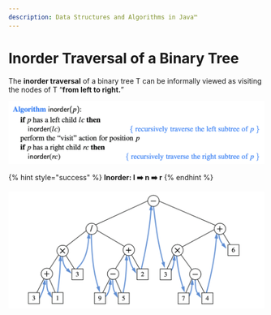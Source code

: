 ```yaml
---
description: Data Structures and Algorithms in Java™
---
```


# Inorder Traversal of a Binary Tree

The **inorder traversal** of a binary tree T can be informally viewed as visiting the nodes of T “**from left to right.**”

![](../.gitbook/assets/jie-ping-20210713-xia-wu-4.22.39.png)

{% hint style="success" %}
**Inorder: l ➡️ n ➡️ r**
{% endhint %}

![](../.gitbook/assets/jie-ping-20210713-xia-wu-4.23.14.png)

